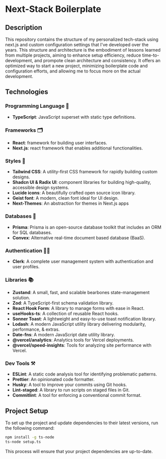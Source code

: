 # Next-Stack Boilerplate

## Description

This repository contains the structure of my personalized tech-stack using next.js and custom configuration settings that I've developed over the years. This structure and architecture is the embodiment of lessons learned from multiple projects, aiming to enhance setup efficiency, reduce time-to-development, and prompote clean architecture and consistency. It offers an optimized way to start a new project, minimizing boilerplate code and configuration efforts, and allowing me to focus more on the actual development.

## Technologies

### Programming Language 🧬

- **TypeScript**: JavaScript superset with static type definitions.

### Frameworks 🗂

- **React**: framework for building user interfaces.
- **Next.js**: react framework that enables additional functionalities.

### Styles 🌈

- **Tailwind CSS**: A utility-first CSS framework for rapidly building custom designs.
- **Shadcn UI & Radix UI**: component libraries for building high-quality, accessible design systems.
- **Lucide icons**: A beautifully crafted open source icon library.
- **Geist font**: A modern, clean font ideal for UI design.
- **Next-Themes**: An abstraction for themes in Next.js apps

### Databases 📀

- **Prisma**: Prisma is an open-source database toolkit that includes an ORM for SQL databases.
- **Convex**: Alternative real-time document based database (BaaS).

### Authentication 🕵🏻

- **Clerk**: A complete user management system with authentication and user profiles.

### Libraries 📚

- **Zustand**: A small, fast, and scalable bearbones state-management solution.
- **Zod**: A TypeScript-first schema validation library.
- **React Hook Form**: A library to manage forms with ease in React.
- **useHooks-ts**: A collection of reusable React hooks.
- **Sonner Toast**: A lightweight and easy-to-use toast notification library.
- **Lodash**: A modern JavaScript utility library delivering modularity, performance, & extras.
- **Date-fns**: A modern JavaScript date utility library.
- **@vercel/analytics**: Analytics tools for Vercel deployments.
- **@vercel/speed-insights**: Tools for analyzing site performance with Vercel.

### Dev Tools ⚒️

- **ESLint**: A static code analysis tool for identifying problematic patterns.
- **Prettier**: An opinionated code formatter.
- **Husky**: A tool to improve your commits using Git hooks.
- **Lint-staged**: A library to run scripts on staged files in Git.
- **Commitlint**: A tool for enforcing a conventional commit format.

## Project Setup
To set up the project and update dependencies to their latest versions, run the following command:

```bash
npm install -g ts-node
ts-node setup.ts
```

This process will ensure that your project dependencies are up-to-date.
